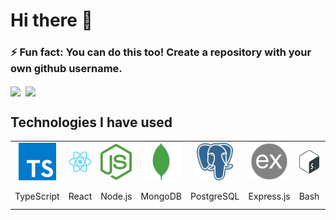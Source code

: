 # Hi there 👋
### ⚡ Fun fact: You can do this too! Create a repository with your own github username.

<a href="https://github.com/yashrastogi"><img align="center" src="https://github-readme-stats.vercel.app/api?username=yashrastogi&show_icons=true&theme=radical" /></a>&nbsp;&nbsp;<a href="https://github.com/yashrastogi"><img align="center" src="https://github-readme-stats.vercel.app/api/top-langs/?username=yashrastogi&layout=compact&langs_count=12&hide=Assembly,Makefile,C,Perl,Objective-C,Bison" /></a>

## Technologies I have used

<table >
	<tr align="center">
		<td><a href="#"><img src="/.github/icons/typescript.svg" width="60"/></a></td>
		<td><a href="#"><img src="/.github/icons/react.png" width="60"/></a></td>
		<td><a href="#"><img src="/.github/icons/nodejs.svg" width="60"/></a></td>
		<td><a href="#"><img src="/.github/icons/mongodb.svg" width="60"/></a></td>
		<td><a href="#"><img src="/.github/icons/postgresql.svg" width="60"/></a></td>
		<td><a href="#"><img src="/.github/icons/expressjs.png" width="60"/></a></td>
		<td><a href="#"><img src="/.github/icons/bash.svg" width="60"/></a></td>
		<td><a href="#"><img src="/.github/icons/materialui.svg" width="60"/></a></td>
		<td><a href="#"><img src="/.github/icons/bootstrap.svg" width="60"/></a></td>
<!-- 		<td><a href="#"><img src="/.github/icons/s3.svg" width="60"/></a></td> -->
	</tr>
	<tr align="center">
		<td>TypeScript</td>
		<td>React</td>
		<td>Node.js</td>
		<td>MongoDB</td>
		<td>PostgreSQL</td>
		<td>Express.js</td>
		<td>Bash</td>
		<td>Material-UI</td>
		<td>Bootstrap</td>
<!-- 		<td>AWS S3</td> -->
	</tr>
</table>
<!-- <table >
	<tr align="center">
		
	</tr>
	<tr align="center">
		
	</tr>
</table> -->

<!--
**yashrastogi/yashrastogi** is a ✨ _special_ ✨ repository because its `README.md` (this file) appears on your GitHub profile.

Here are some ideas to get you started:

- 🔭 I’m currently working on ...
- 🌱 I’m currently learning ...
- 👯 I’m looking to collaborate on ...
- 🤔 I’m looking for help with ...
- 💬 Ask me about ...
- 📫 How to reach me: ...
- 😄 Pronouns: ...
- ⚡ Fun fact: ...
-->

